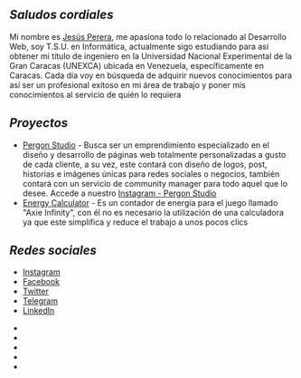 ## _Saludos cordiales_

Mi nombre es [Jesús Perera](https://comforting-concha-4bd3db.netlify.app/), me apasiona todo lo relacionado al Desarrollo Web, soy T.S.U. en Informática, actualmente sigo estudiando para así obtener mi título de ingeniero en la Universidad Nacional Experimental de la Gran Caracas (UNEXCA) ubicada en Venezuela, específicamente en Caracas. Cada día voy en búsqueda de adquirir nuevos conocimientos para así ser un profesional exitoso en mi área de trabajo y poner mis conocimientos al servicio de quién lo requiera

## _Proyectos_
- [Pergon Studio](https://andersongb1007.github.io/PergonStudio/) - Busca ser un emprendimiento especializado en el diseño y desarrollo de páginas web totalmente personalizadas a gusto de cada cliente, a su vez, este contará con diseño de logos, post, historias e imágenes únicas para redes sociales o negocios, también contará con un servicio de community manager para todo aquel que lo desee. Accede a nuestro [Instagram - Pergon Studio](https://www.instagram.com/pergonstudio/)
- [Energy Calculator](https://pererita.github.io/Energy-Calculator/) - Es un contador de energía para el juego llamado "Axie Infinity", con él no es necesario la utilización de una calculadora ya que este simplifica y reduce el trabajo a unos pocos clics

## _Redes sociales_
- [Instagram](https://www.instagram.com/pereritaa/)
- [Facebook](https://www.facebook.com/Pereritaa)
- [Twitter](https://twitter.com/Pereritaa)
- [Telegram](https://t.me/Pererita)
- [LinkedIn](https://www.linkedin.com/in/pererita/)

<ul>
  <li>
    <a href="https://andersongb1007.github.io/PergonStudio/">
  </li>
  <li>
    <a href="https://andersongb1007.github.io/PergonStudio/">
  </li>
  <li>
    <a href="https://andersongb1007.github.io/PergonStudio/">
  </li>
  <li>
    <a href="https://andersongb1007.github.io/PergonStudio/">
  </li>
  <li>
    <a href="https://andersongb1007.github.io/PergonStudio/">
  </li>
</ul>
